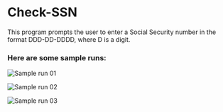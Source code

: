 # Check-SSN
This program prompts the user to enter a Social Security number in the format DDD-DD-DDDD, where D is a digit.
### Here are some sample runs:
![Sample run 01](https://user-images.githubusercontent.com/41565191/60384444-f8b49e00-9a92-11e9-94f9-5e2bd2ee4b98.PNG)

![Sample run 02](https://user-images.githubusercontent.com/41565191/60384445-f8b49e00-9a92-11e9-8272-384d87577c67.PNG)

![Sample run 03](https://user-images.githubusercontent.com/41565191/60384446-f94d3480-9a92-11e9-9d40-507358037aef.PNG)
